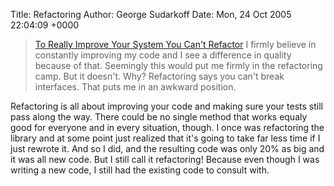Title: Refactoring
Author: George Sudarkoff
Date: Mon, 24 Oct 2005 22:04:09 +0000

> [To Really Improve Your System You Can't Refactor](http://radio.weblogs.com/0103955/categories/stupidHumanProgramming/2005/10/24.html#a202 "24.txt")
> I firmly believe in constantly improving my code and I see a
> difference in quality because of that. Seemingly this would put me
> firmly in the refactoring camp. But it doesn't. Why? Refactoring says
> you can't break interfaces. That puts me in an awkward position.

Refactoring is all about improving your code and making sure your tests
still pass along the way. There could be no single method that works
equaly good for everyone and in every situation, though. I once was
refactoring the library and at some point just realized that it's going
to take far less time if I just rewrote it. And so I did, and the
resulting code was only 20% as big and it was all new code. But I still
call it refactoring! Because even though I was writing a new code, I
still had the existing code to consult with.
